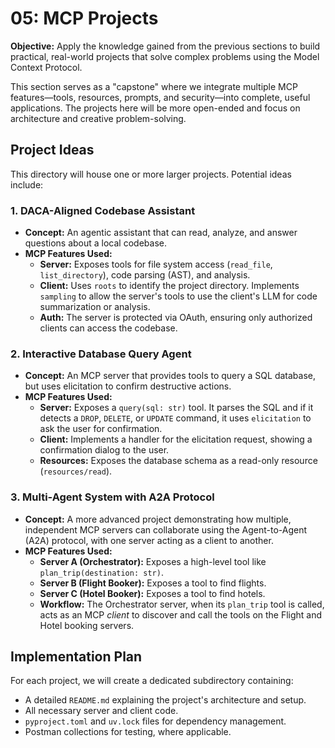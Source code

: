 # 05: MCP Projects

**Objective:** Apply the knowledge gained from the previous sections to build practical, real-world projects that solve complex problems using the Model Context Protocol.

This section serves as a "capstone" where we integrate multiple MCP features—tools, resources, prompts, and security—into complete, useful applications. The projects here will be more open-ended and focus on architecture and creative problem-solving.

## Project Ideas

This directory will house one or more larger projects. Potential ideas include:

### 1. **DACA-Aligned Codebase Assistant**
-   **Concept:** An agentic assistant that can read, analyze, and answer questions about a local codebase.
-   **MCP Features Used:**
    -   **Server:** Exposes tools for file system access (`read_file`, `list_directory`), code parsing (AST), and analysis.
    -   **Client:** Uses `roots` to identify the project directory. Implements `sampling` to allow the server's tools to use the client's LLM for code summarization or analysis.
    -   **Auth:** The server is protected via OAuth, ensuring only authorized clients can access the codebase.

### 2. **Interactive Database Query Agent**
-   **Concept:** An MCP server that provides tools to query a SQL database, but uses elicitation to confirm destructive actions.
-   **MCP Features Used:**
    -   **Server:** Exposes a `query(sql: str)` tool. It parses the SQL and if it detects a `DROP`, `DELETE`, or `UPDATE` command, it uses `elicitation` to ask the user for confirmation.
    -   **Client:** Implements a handler for the elicitation request, showing a confirmation dialog to the user.
    -   **Resources:** Exposes the database schema as a read-only resource (`resources/read`).

### 3. **Multi-Agent System with A2A Protocol**
-   **Concept:** A more advanced project demonstrating how multiple, independent MCP servers can collaborate using the Agent-to-Agent (A2A) protocol, with one server acting as a client to another.
-   **MCP Features Used:**
    -   **Server A (Orchestrator):** Exposes a high-level tool like `plan_trip(destination: str)`.
    -   **Server B (Flight Booker):** Exposes a tool to find flights.
    -   **Server C (Hotel Booker):** Exposes a tool to find hotels.
    -   **Workflow:** The Orchestrator server, when its `plan_trip` tool is called, acts as an MCP *client* to discover and call the tools on the Flight and Hotel booking servers.

## Implementation Plan

For each project, we will create a dedicated subdirectory containing:
-   A detailed `README.md` explaining the project's architecture and setup.
-   All necessary server and client code.
-   `pyproject.toml` and `uv.lock` files for dependency management.
-   Postman collections for testing, where applicable. 